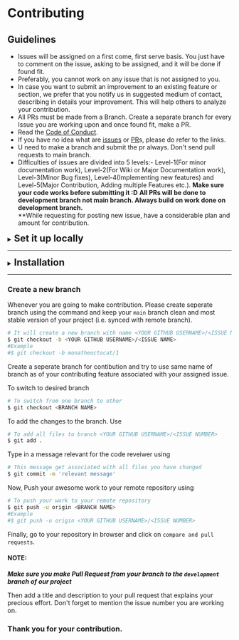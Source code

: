 # Contributing

## Guidelines

- Issues will be assigned on a first come, first serve basis. You just have to comment on the issue, asking to be assigned, and it will be done if found fit.
- Preferably, you cannot work on any issue that is not assigned to you.
- In case you want to submit an improvement to an existing feature or section, we prefer that you notify us in suggested medium of contact, describing in details your improvement. This will help others to analyze your contribution.
- All PRs must be made from a Branch. Create a separate branch for every Issue you are working upon and once found fit, make a PR.
- Read the [Code of Conduct](https://github.com/deluminators/Realate/blob/main/CODE_OF_CONDUCT.md).
- If you have no idea what are [issues](https://docs.github.com/en/free-pro-team@latest/github/managing-your-work-on-github/about-issues) or [PR](https://docs.github.com/en/free-pro-team@latest/github/collaborating-with-issues-and-pull-requests/about-pull-requests)s, please do refer to the links.
- U need to make a branch and submit the pr always. Don't send pull requests to main branch.
- Difficulties of issues are divided into 5 levels:- Level-1(For minor documentation work), Level-2(For Wiki or Major Documentation work), Level-3(Minor Bug fixes), Level-4(Implementing new features) and Level-5(Major Contribution, Adding multiple Features etc.).
**Make sure your code works before submitting it :D**
**All PRs will be done to development branch not main branch. Always build on work done on development branch.**  
**While requesting for posting new issue, have a considerable plan and amount for contribution. 
<details>

<summary>
<h2 style="display:inline;">Set it up locally </h2>
</summary>

### Fork it

You can get your own fork/copy of this project by using the <kbd>Fork</kbd> button.

### Clone it
You need to clone (download) it to local machine using

```sh
$ git clone https://github.com/<YOUR_USERNAME>/Realate.git
```

Once you have cloned the repository, move to that folder first using `cd` command.

```sh
$ cd Realate
```

Move to this folder for all other commands.

### Set it up

Run the following commands to see that *your local copy* has a reference to *your forked remote repository* in Github :octocat:

```sh
$ git remote -v
origin  https://github.com/<YOUR_USERNAME>/Realate.git (fetch)
origin  https://github.com/<YOUR_USERNAME>/Realate.git (push)
```

Now, lets add a reference to the original [Realate](https://github.com/deluminators/Realate) repository using

```sh
$ git remote add upstream https://github.com/deluminators/Realate.git
```

> This adds a new remote named ***upstream***.

Verify the changes using

```sh
$ git remote -v
origin    https://github.com/<YOUR_USERNAME>/Realate.git (fetch)
origin    https://github.com/<YOUR_USERNAME>/Realate.git (push)
upstream  https://github.com/deluminators/Realate.git (fetch)
upstream  https://github.com/deluminators/Realate.git (push)
```

### Sync it

**Always keep your local copy of repository updated with the original repository.**

Before making any changes and/or in an appropriate interval, run the following commands *carefully* to update your local repository.

```sh
# Fetch all remote repositories and delete any deleted remote branches
$ git fetch --all --prune

# Switch to `main` branch
$ git checkout main

# Reset local `main` branch to match `upstream` repository's `main` branch
$ git reset --hard upstream/main

# Push changes to your forked `Realate` repo
$ git push origin main
```

### You're Ready to Go

Once you have completed these steps, you are ready to start contributing by checking our Issues and creating [pull requests](https://github.com/deluminators/Realate/pulls).

</details>

---

<details>
<summary>
<h2 style="display:inline;">Installation</h2>
</summary>

Make sure you have following installed on your machine:
- [Git](https://git-scm.com/downloads)
- [Node.js](https://nodejs.org/en/download/)

Install all dependencies using:

```sh
$ npm install
# OR
$ yarn
```

Move inside the client folder and install the dependencies also using: 

```sh
$ npm install
# OR
$ yarn
```

copy the .sample.env file as config.env for your local testing

```sh
$ cp .sample.env .env
```

To start your app both server and client use:

```sh
$ npm run dev
# OR
$ yarn dev
```


</details>

---

### Create a new branch

Whenever you are going to make contribution. Please create seperate branch using the command and keep your `main` branch clean and most stable version of your project (i.e. synced with remote branch).

```sh
# It will create a new branch with name <YOUR GITHUB USERNAME>/<ISSUE NAME> and switch to that branch
$ git checkout -b <YOUR GITHUB USERNAME>/<ISSUE NAME>
#Example
#$ git checkout -b monatheoctocat/1
```

Create a seperate branch for contibution and try to use same name of branch as of your contributing feature associated with your assigned issue.

To switch to desired branch

```sh
# To switch from one branch to other
$ git checkout <BRANCH NAME>
```

To add the changes to the branch. Use

```sh
# To add all files to branch <YOUR GITHUB USERNAME>/<ISSUE NUMBER>
$ git add .
```

Type in a message relevant for the code reveiwer using

```sh
# This message get associated with all files you have changed
$ git commit -m 'relevant message'
```

Now, Push your awesome work to your remote repository using

```sh
# To push your work to your remote repository
$ git push -u origin <BRANCH NAME>
#Example
#$ git push -u origin <YOUR GITHUB USERNAME>/<ISSUE NUMBER>
```

Finally, go to your repository in browser and click on `compare and pull requests`.

<h4>NOTE:</h4>

***Make sure you make Pull Request from your branch to the `development` branch of our project***

Then add a title and description to your pull request that explains your precious effort.
Don't forget to mention the issue number you are working on.

### Thank you for your contribution.
